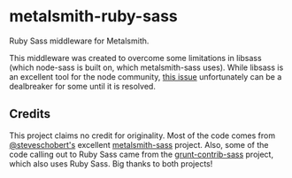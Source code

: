 metalsmith-ruby-sass
===============

Ruby Sass middleware for Metalsmith.

This middleware was created to overcome some limitations in libsass (which node-sass is built on, which metalsmith-sass uses). While libsass is an excellent tool for the node community, [this issue](https://github.com/sass/libsass/issues/146) unfortunately can be a dealbreaker for some until it is resolved.

## Credits

This project claims no credit for originality. Most of the code comes from [@steveschobert's](http://github.com/stevenschobert) excellent [metalsmith-sass](github.com/stevenschobert/metalsmith-sass) project. Also, some of the code calling out to Ruby Sass came from the [grunt-contrib-sass](https://github.com/gruntjs/grunt-contrib-sass) project, which also uses Ruby Sass. Big thanks to both projects!